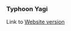 ### Typhoon Yagi
Link to [Website version](https://sites.google.com/view/salmiah-ls/tropical-storms-southeast-asia/typhoon-yagi-vietnam-assessment)
